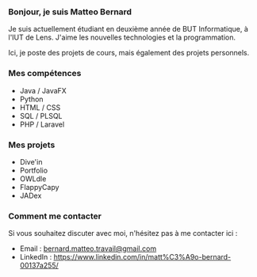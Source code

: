 
### Bonjour, je suis Matteo Bernard

Je suis actuellement étudiant en deuxième année de BUT Informatique, à l'IUT de Lens.
J'aime les nouvelles technologies et la programmation.

Ici, je poste des projets de cours, mais également des projets personnels.

### Mes compétences

- Java / JavaFX
- Python
- HTML / CSS
- SQL / PLSQL
- PHP / Laravel

### Mes projets

- Dive'in
- Portfolio
- OWLdle
- FlappyCapy
- JADex

### Comment me contacter

Si vous souhaitez discuter avec moi, n'hésitez pas à me contacter ici :

- Email : bernard.matteo.travail@gmail.com
- LinkedIn : https://www.linkedin.com/in/matt%C3%A9o-bernard-00137a255/

